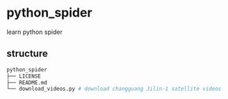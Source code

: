 # python_spider
learn python spider

## structure

```bash
python_spider
├── LICENSE
├── README.md
└── download_videos.py # download changguang Jilin-1 satellite videos
```

